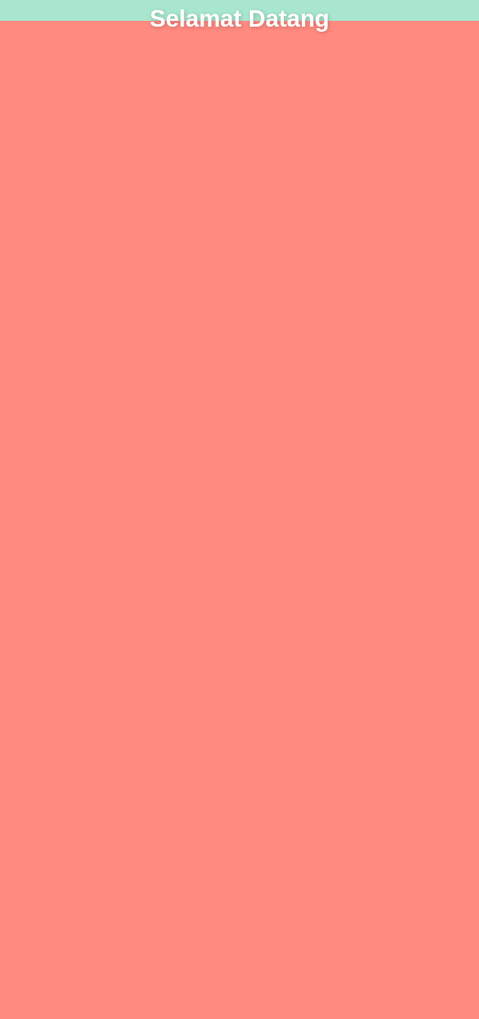 <!DOCTYPE html>
<html lang="id">
<head>
    <meta charset="UTF-8">
    <meta name="viewport" content="width=device-width, initial-scale=1.0">
    <title>Website Estetik dengan Loading</title>
    <link rel="preconnect" href="https://fonts.googleapis.com">
    <link rel="preconnect" href="https://fonts.gstatic.com" crossorigin>
    <link href="https://fonts.googleapis.com/css2?family=Poppins:wght@300;400;600&display=swap" rel="stylesheet">
    <style>
        /* CSS (Cascading Style Sheets) untuk mengatur tampilan dan gaya */
        /* Pegaturan dasar */
        * {
            box-sizing: border-box;
            margin: 0;
            padding: 0;
        }
        html, body {
            height: 100%; /* Memastikan gradasi warna memenuhi seluruh tinggi layar */
        }
        body {
            font-family: 'Poppins', sans-serif; /* Menggunakan font Poppins */
            /* Gradasi warna split screen: hijau muda di atas, pink di bawah */
            background: linear-gradient(to bottom, #a8e6cf 50%, #ff8a80 50%);
            background-attachment: fixed; /* Membuat background tidak ikut scroll */
            overflow: hidden; /* Mencegah scroll saat loading screen aktif */
        }
        /* --- 1. Gaya untuk Loading Screen yang Indah --- */
        #loading-screen {
            position: fixed;
            top: 0;
            left: 0;
            width: 100%;
            height: 100%;
            /* Latar belakang loading screen SAMA dengan body agar seamless */
            background: linear-gradient(to bottom, #a8e6cf 50%, #ff8a80 50%);
            z-index: 1000;
            display: flex;
            justify-content: center;
            align-items: center;
            transition: opacity 1s ease-out; /* Animasi fade-out saat menghilang lebih lambat */
            flex-direction: column;
            text-align: center;
        }
        .loader-content h1 {
            font-size: 3rem;
            color: white;
            text-shadow: 2px 2px 8px rgba(0,0,0,0.2);
            margin-bottom: 20px;
        }
        #startButton {
            font-family: 'Poppins', sans-serif;
            font-size: 1.2rem;
            font-weight: 600;
            padding: 15px 40px;
            border: 2px solid white;
            background-color: transparent;
            color: white;
            border-radius: 50px; /* Membuat tombol berbentuk kapsul */
            cursor: pointer;
            /* Awalnya tombol disembunyikan dan posisinya sedikit di bawah */
            opacity: 0;
            transform: translateY(20px);
            transition: all 0.5s cubic-bezier(0.25, 0.8, 0.25, 1); /* Transisi untuk kemunculan dan hover */
        }
        #startButton.visible {
            opacity: 1;
            transform: translateY(0);
        }
        #startButton:hover {
            background-color: white;
            color: #ff8a80; /* Warna pink saat hover */
            transform: scale(1.05); /* Sedikit membesar saat disentuh */
            box-shadow: 0 5px 20px rgba(0,0,0,0.15);
        }
        /* --- 2. Gaya untuk Halaman Utama --- */
        #main-content {
            min-height: 100vh;
            display: flex;
            justify-content: center;
            align-items: center;
            padding: 20px;
            visibility: hidden;
            opacity: 0;
            transition: opacity 1s ease-in;
        }
        /* Gaya untuk kotak yang berisi video (Efek Kaca Buram) */
        .video-container {
            display: flex;
            flex-direction: row;
            gap: 25px;
            padding: 30px;
            /* Efek Frosted Glass */
            background-color: rgba(255, 255, 255, 0.6); /* Warna putih semi-transparan */
            backdrop-filter: blur(15px); /* Efek blur pada background di belakang elemen ini */
            -webkit-backdrop-filter: blur(15px); /* Untuk browser Safari */
            border-radius: 20px;
            border: 1px solid rgba(255, 255, 255, 0.2);
            box-shadow: 0 8px 32px 0 rgba(0, 0, 0, 0.15);
            max-width: 1200px;
            width: 100%;
        }
        .video-wrapper {
            position: relative;
            padding-bottom: 56.25%; /* Rasio 16:9 */
            height: 0;
            overflow: hidden;
            flex: 1 1 300px;
            border-radius: 12px;
            box-shadow: 0 4px 15px rgba(0, 0, 0, 0.1);
        }
        .video-wrapper iframe {
            position: absolute;
            top: 0;
            left: 0;
            width: 100%;
            height: 100%;
            border: none;
        }
        /* --- 3. Aturan Responsif untuk Mobile --- */
        @media (max-width: 768px) {
            .loader-content h1 {
                font-size: 2rem;
            }
            .video-container {
                flex-direction: column; 
                padding: 20px;
            }
        }
    </style>
</head>
<body>
    <div id="loading-screen">
        <div class="loader-content">
            <h1>Selamat Datang</h1>
            <button id="startButton">Mulai</button>
        </div>
    </div>
    <main id="main-content">
        <div class="video-container">
            <div class="video-wrapper">
                <iframe src="https://www.youtube.com/embed/dQw4w9WgXcQ" title="YouTube video player" allow="accelerometer; autoplay; clipboard-write; encrypted-media; gyroscope; picture-in-picture" allowfullscreen></iframe>
            </div>
            <div class="video-wrapper">
                <iframe src="https://www.youtube.com/embed/3JZ_D3ELwOQ" title="YouTube video player" allow="accelerometer; autoplay; clipboard-write; encrypted-media; gyroscope; picture-in-picture" allowfullscreen></iframe>
            </div>
            <div class="video-wrapper">
                <iframe src="https://www.youtube.com/embed/LXb3EKWsInQ" title="YouTube video player" allow="accelerometer; autoplay; clipboard-write; encrypted-media; gyroscope; picture-in-picture" allowfullscreen></iframe>
            </div>
        </div>
    </main>
    <script>
        // JavaScript untuk fungsionalitas website
        const loader = document.getElementById('loading-screen');
        const mainContent = document.getElementById('main-content');
        const startButton = document.getElementById('startButton');
        // Menjalankan fungsi setelah seluruh konten halaman selesai dimuat
        window.addEventListener('load', function() {
            // Setelah semua siap, munculkan tombol "Mulai" dengan animasi
            startButton.classList.add('visible');
        });
        // Menambahkan fungsi yang akan berjalan ketika tombol "Mulai" di-klik
        startButton.addEventListener('click', function() {
            // 1. Izinkan body untuk bisa di-scroll kembali
            document.body.style.overflow = 'auto';
            // 2. Mulai hilangkan loading screen
            loader.style.opacity = '0';
            // 3. Tampilkan konten utama
            mainContent.style.visibility = 'visible';
            mainContent.style.opacity = '1';
            // 4. Setelah animasi selesai, hapus elemen loading screen dari tampilan
            setTimeout(() => {
                loader.style.display = 'none';
            }, 1000); // Sesuaikan dengan durasi transisi di CSS (1s = 1000ms)
        });
    </script>

</body>
</html>
